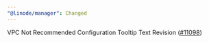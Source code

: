 ```yaml
---
"@linode/manager": Changed
---
```


VPC Not Recommended Configuration Tooltip Text Revision ([#11098](https://github.com/linode/manager/pull/11098))
